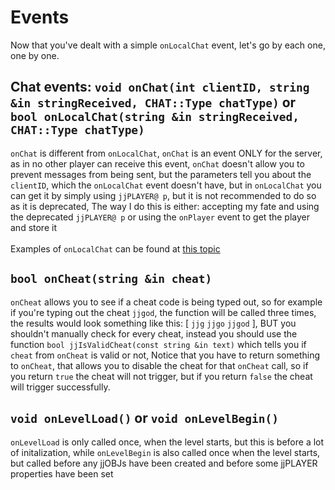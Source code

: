 # Events
Now that you've dealt with a simple `onLocalChat` event, let's go by each one, one by one.

## Chat events: `void onChat(int clientID, string &in stringReceived, CHAT::Type chatType)` or `bool onLocalChat(string &in stringReceived, CHAT::Type chatType)`
`onChat` is different from `onLocalChat`, `onChat` is an event ONLY for the server, as in no other player can receive this event, `onChat` doesn't allow you to prevent messages from being sent, but the parameters tell you about the `clientID`, which the `onLocalChat` event doesn't have, but in `onLocalChat` you can get it by simply using `jjPLAYER@ p`, but it is not recommended to do so as it is deprecated, The way I do this is either: accepting my fate and using the deprecated `jjPLAYER@ p` or using the `onPlayer` event to get the player and store it
<br><br>
Examples of `onLocalChat` can be found at [this topic](/chatcommands.md)

## `bool onCheat(string &in cheat)`
`onCheat` allows you to see if a cheat code is being typed out, so for example if you're typing out the cheat `jjgod`, the function will be called three times, the results would look something like this: [ `jjg` `jjgo` `jjgod` ], BUT you shouldn't manually check for every cheat, instead you should use the function `bool jjIsValidCheat(const string &in text)` which tells you if `cheat` from `onCheat` is valid or not, Notice that you have to return something to `onCheat`, that allows you to disable the cheat for that `onCheat` call, so if you return `true` the cheat will not trigger, but if you return `false` the cheat will trigger successfully.

## `void onLevelLoad()` or `void onLevelBegin()`
`onLevelLoad` is only called once, when the level starts, but this is before a lot of initalization, while `onLevelBegin` is also called once when the level starts, but called before any jjOBJs have been created and before some jjPLAYER properties have been set

